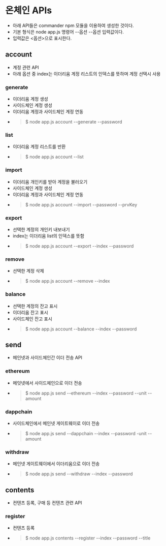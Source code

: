 # 온체인 APIs
 - 아래 API들은 commander npm 모듈을 이용하여 생성한 것이다.
 - 기본 형식은 node app.js 명령어 --옵션 --옵션 입력값이다.
 - 입력값은 <옵션>으로 표시한다.

## account
 - 계정 관련 API
 - 아래 옵션 중 index는 이더리움 계정 리스트의 인덱스를 뜻하며 계정 선택시 사용

### generate
 - 이더리움 계정 생성
 - 사이드체인 계정 생성
 - 이더리움 계정과 사이드체인 계정 연동
 - > $ node app.js account --generate --password <password>

### list
 - 이더리움 계정 리스트를 반환
 - > $ node app.js account --list

### import
 - 이더리움 개인키를 받아 계정을 불러오기
 - 사이드체인 계정 생성
 - 이더리움 계정과 사이드체인 계정 연동
 - > $ node app.js account --import --password <password> --prvKey <prvKey>

### export
 - 선택한 계정의 개인키 내보내기
 - index는 이더리움 list의 인덱스를 뜻함
 - > $ node app.js account --export --index <index> --password <password>

### remove
 - 선택한 계정 삭제
 - > $ node app.js account --remove --index <index>

### balance
 - 선택한 계정의 잔고 표시
 - 이더리움 잔고 표시
 - 사이드체인 잔고 표시
 - > $ node app.js account --balance --index <index> --password <password>

## send
 - 메인넷과 사이드체인간 이더 전송 API

### ethereum
 - 메잇넷에서 사이드체인으로 이더 전송
 - > $ node app.js send --ethereum --index <index> --password <password> --unit <unit> --amount <amount>

### dappchain
 - 사이드체인에서 메인넷 게이트웨이로 이더 전송
 - > $ node app.js send --dappchain --index <index> --password <password> -unit <unit> --amount <amount>

### withdraw
 - 메인넷 게이트웨이에서 이더리움으로 이더 전송
 - > $ node app.js send --withdraw --index <index> --password <password>

## contents
 - 컨텐츠 등록, 구매 등 컨텐츠 관련 API

### register
 - 컨텐츠 등록
 - > $ node app.js contents --register --index <index> --password <password> --title <title> --cid <cid> --fee <fee> --supply <supply>
 
### list
 - 선택한 계정이 등록한 컨텐츠의 ID 리스트
 - > $ node app.js contents --list --index <index> --password <password>

### details
 - 선택한 컨텐츠 ID의 세부 정보
 - > $ node app.js contents --details --index <index> --password <password> --cTokenId <cTokenId>

### buy
 - 선택한 컨텐츠 ID 구매
 - > $ node app.js contents --buy --index <index> --password <password> --cTokenId <cTokenId>

## token
 - 구매한 컨텐츠 토큰에 관한 API

### list
 - 구매한 컨텐츠 토큰의 ID 리스트
 - > node app.js token --list --index <index> --password <password>

### details
 - 선택한 컨텐츠 토큰 ID의 세부 정보
 - > node app.js token --details --index <index> --password <password> --uTokenId <uTokenId>

